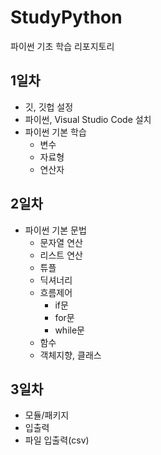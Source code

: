 # StudyPython
파이썬 기초 학습 리포지토리

## 1일차
- 깃, 깃헙 설정
- 파이썬, Visual Studio Code 설치
- 파이썬 기본 학습
  - 변수
  - 자료형
  - 연산자

## 2일차
- 파이썬 기본 문법
  - 문자열 연산
  - 리스트 연산
  - 튜플
  - 딕셔너리
  - 흐름제어
    - if문
    - for문
    - while문
  - 함수
  - 객체지향, 클래스

## 3일차
- 모듈/패키지
- 입출력
- 파일 입출력(csv)
